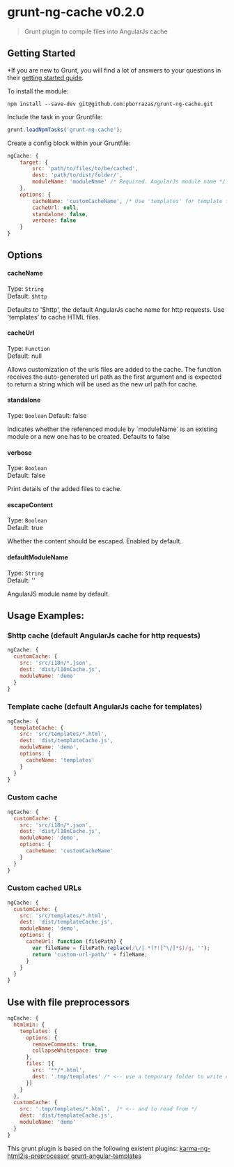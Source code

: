 # grunt-ng-cache v0.2.0

> Grunt plugin to compile files into AngularJs cache


## Getting Started



*If you are new to Grunt, you will find a lot of answers to your questions in their [getting started guide](http://gruntjs.com/getting-started).

To install the module:
```
npm install --save-dev git@github.com:pborrazas/grunt-ng-cache.git
```

Include the task in your Gruntfile:
```js
grunt.loadNpmTasks('grunt-ng-cache');
```

Create a config block within your Gruntfile:
```js
ngCache: {
    target: {
        src: 'path/to/files/to/be/cached',
        dest: 'path/to/dist/folder/',
        moduleName: 'moduleName' /* Required. AngularJs module name */
    },
    options: {
        cacheName: 'customCacheName', /* Use 'templates' for template files */,
        cacheUrl: null,
        standalone: false,
        verbose: false
    }
}
```

## Options

#### cacheName
Type: `String`  
Default: `$http`

Defaults to '$http', the default AngularJs cache name for http requests. Use 'templates' to cache HTML files. 

#### cacheUrl
Type: `Function`  
Default: null

Allows customization of the urls files are added to the cache. The function receives the auto-generated url path as the first argument and is expected to return a string which will be used as the new url path for cache.

#### standalone
Type: `Boolean`
Default: false

Indicates whether the referenced module by ´moduleName´ is an existing module or a new one has to be created. Defaults to false

#### verbose
Type: `Boolean`  
Default: false

Print details of the added files to cache.

#### escapeContent
Type: `Boolean`  
Default: true

Whether the content should be escaped. Enabled by default.

#### defaultModuleName
Type: `String`  
Default: ''

AngularJS module name by default.

## Usage Examples:

### $http cache (default AngularJs cache for http requests)
```js
ngCache: {
  customCache: {
    src: 'src/i18n/*.json',
    dest: 'dist/l10nCache.js',
    moduleName: 'demo'
  }
}
```

### Template cache (default AngularJs cache for templates)
```js
ngCache: {
  templateCache: {
    src: 'src/templates/*.html',
    dest: 'dist/templateCache.js',
    moduleName: 'demo',
    options: {
      cacheName: 'templates'
    }
  }
}
```

### Custom cache
```js
ngCache: {
  customCache: {
    src: 'src/i18n/*.json',
    dest: 'dist/l10nCache.js',
    moduleName: 'demo',
    options: {
      cacheName: 'customCacheName'
    }
  }
}
```

### Custom cached URLs
```js
ngCache: {
  customCache: {
    src: 'src/templates/*.html',
    dest: 'dist/templateCache.js',
    moduleName: 'demo',
    options: {
      cacheUrl: function (filePath) {
        var fileName = filePath.replace(/\/|.*(?![^\/]*$)/g, '');
        return 'custom-url-path/' + fileName;
      }
    }
  }
}
```
## Use with file preprocessors

```js
ngCache: {
  htmlmin: {
    templates: {
      options: {
        removeComments: true,
        collapseWhitespace: true
      },
      files: [{
        src: '**/*.html',
        dest: '.tmp/templates' /* <-- use a temporary folder to write on */
      }]
    }
  },
  customCache: {
    src: '.tmp/templates/*.html',  /* <-- and to read from */
    dest: 'dist/templateCache.js',
    moduleName: 'demo'
  }
}
```

This grunt plugin is based on the following existent plugins:
[karma-ng-html2js-preprocessor](https://github.com/karma-runner/karma-ng-html2js-preprocessor)
[grunt-angular-templates](https://github.com/ericclemmons/grunt-angular-templates)